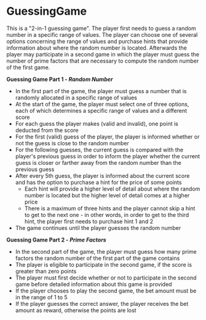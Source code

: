 # GuessingGame
This is a "2-in-1 guessing game". The player first needs to guess a random number in a specific range of values. The player can choose one of several options concerning the range of values and purchase hints that provide information about where the random number is located. Afterwards the player may participate in a second game in which the player must guess the number of prime factors that are necessary to compute the random number of the first game. 

**Guessing Game Part 1 - *Random Number***
* In the first part of the game, the player must guess a number that is randomly allocated in a specific range of values
* At the start of the game, the player must select one of three options, each of which determines a specific range of values and a different score
* For each guess the player makes (valid and invalid), one point is deducted from the score
* For the first (valid) guess of the player, the player is informed whether or not the guess is close to the random number
* For the following guesses, the current guess is compared with the player's previous guess in order to inform the player whether the current guess is closer or farther away from the random number than the previous guess
* After every 5th guess, the player is informed about the current score and has the option to purchase a hint for the price of some points
  * Each hint will provide a higher level of detail about where the random number is located but the higher level of detail comes at a higher price
  * There is a maximum of three hints and the player cannot skip a hint to get to the next one - in other words, in order to get to the third hint, the player first needs to purchase hint 1 and 2
* The game continues until the player guesses the random number

**Guessing Game Part 2 - *Prime Factors***
* In the second part of the game, the player must guess how many prime factors the random number of the first part of the game contains 
* The player is eligible to participate in the second game, if the score is greater than zero points
* The player must first decide whether or not to participate in the second game before detailed information about this game is provided
* If the player chooses to play the second game, the bet amount must be in the range of 1 to 5
* If the player guesses the correct answer, the player receives the bet amount as reward, otherwise the points are lost
